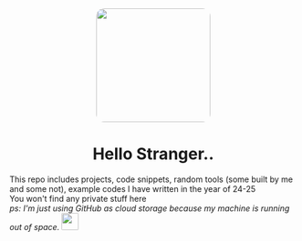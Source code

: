<div align="center">
    <img src="https://i.pinimg.com/736x/8f/61/7e/8f617ee5a39566e61d2d33ab3d250504.jpg" width="200" height="200" style="border-radius: 7%;">
</div>


<div align="center">
    <h1>Hello Stranger..</h1>
</div>
This repo includes projects, code snippets, random tools (some built by me and some not), example codes I have written in the year of 24-25<br>
You won't find any private stuff here<br> 
<i>ps: I'm just using GitHub as cloud storage because 
my machine is running out of space.
<img src="https://images-ext-1.discordapp.net/external/-rZwCvfYymJt8LD70r8I8ulu9KIEq73p2ajzg5xwfwk/%3Fsize%3D48%26name%3Dnoot/https/cdn.discordapp.com/emojis/1119276139421106256.webp" width="30" height="30" style="border-radius: 7%;"></i>
